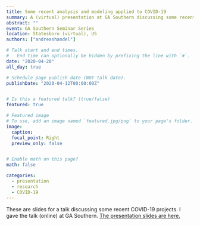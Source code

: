 ```yaml
---
title: Some recent analysis and modeling applied to COVID-19
summary: A (virtual) presentation at GA Southern discussing some recent COVID-19 projects.
abstract: ""
event: GA Southern Seminar Series
location: Statesboro (virtual), US
authors: ["andreashandel"]

# Talk start and end times.
#   End time can optionally be hidden by prefixing the line with `#`.
date: "2020-04-20"
all_day: true

# Schedule page publish date (NOT talk date).
publishDate: "2020-04-12T00:00:00Z"


# Is this a featured talk? (true/false)
featured: true

# Featured image
# To use, add an image named `featured.jpg/png` to your page's folder. 
image:
  caption: 
  focal_point: Right
  preview_only: false


# Enable math on this page?
math: false

categories:
  - presentation
  - research
  - COVID-19
---
```


These are slides for a talk discussing some recent COVID-19 projects. I gave the talk (online) at GA Southern.
<a href="/presentations/2020-04-GASouthern/2020_04_GASouthern_COVID_Presentation.html" target="_blank">The presentation slides are here.</a>
